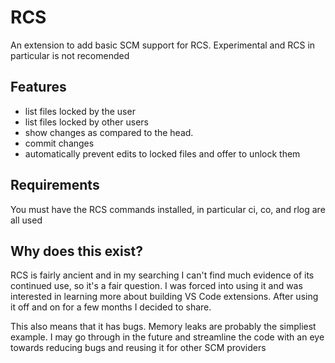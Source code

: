 # RCS

An extension to add basic SCM support for RCS. Experimental and RCS in particular is not recomended

## Features

* list files locked by the user
* list files locked by other users
* show changes as compared to the head.
* commit changes
* automatically prevent edits to locked files and offer to unlock them


## Requirements

You must have the RCS commands installed, in particular ci, co, and rlog are all used

## Why does this exist?

RCS is fairly ancient and in my searching I can't find much evidence of its continued use, so it's a fair question.
I was forced into using it and was interested in learning more about building VS Code extensions. After using it off and on for a 
few months I decided to share.

This also means that it has bugs. Memory leaks are probably the simpliest example. I may go through in the future and streamline the code with an eye towards reducing bugs and reusing it for other SCM providers